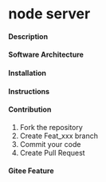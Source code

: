 # node server

#### Description

#### Software Architecture


#### Installation


#### Instructions


#### Contribution

1. Fork the repository
2. Create Feat_xxx branch
3. Commit your code
4. Create Pull Request


#### Gitee Feature
